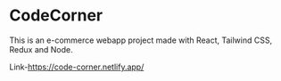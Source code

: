 # CodeCorner 

This is an e-commerce webapp project made with React, Tailwind CSS, Redux and Node. 

Link-https://code-corner.netlify.app/
